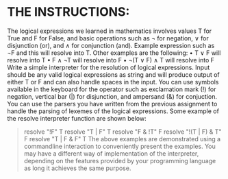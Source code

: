 # THE INSTRUCTIONS:

The logical expressions we learned in mathematics involves values T for True and F
for False, and basic operations such as ¬ for negation, ∨ for disjunction (or), and ∧ for
conjunction (and). Example expression such as ¬F and this will resolve into T. Other
examples are the following:
• T ∨ F will resolve into T
• F ∧ ¬T will resolve into F
• ¬(T ∨ F) ∧ T will resolve into F
Write a simple interpreter for the resolution of logical expressions. Input should be
any valid logical expressions as string and will produce output of either T or F and
can also handle spaces in the input. You can use symbols available in the keyboard for
the operator such as exclamation mark (!) for negation, vertical bar (|) for disjunction,
and ampersand (&) for conjuction.
You can use the parsers you have written from the previous assignment to handle the
parsing of lexemes of the logical expressions.
Some example of the resolve interpreter function are shown below:
> resolve "!F"
T
> resolve "T | F"
T
> resolve "F & !T"
F
> resolve "!(T | F) & T"
F
> resolve "T | F & F"
T
The above examples are demonstrated using a commandline interaction to conveniently present the examples. You may have a different way of implementation of
the interpreter, depending on the features provided by your programming language
as long it achieves the same purpose.